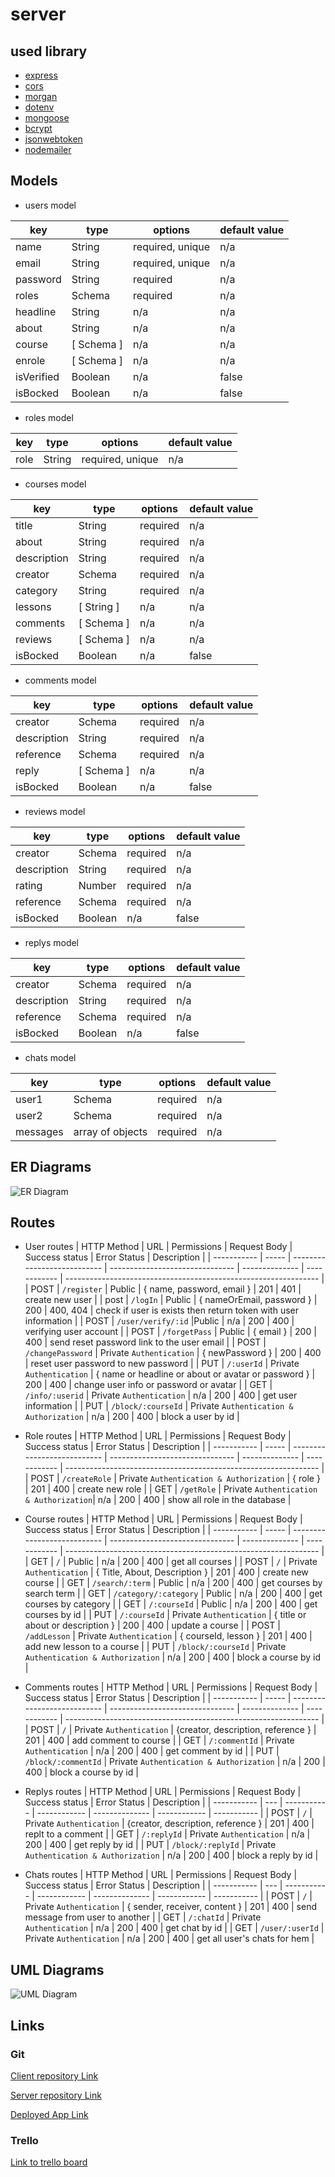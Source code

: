 # server

## used library

- [express](https://www.npmjs.com/package/express)
- [cors](https://www.npmjs.com/package/cors)
- [morgan](https://www.npmjs.com/package/morgan)
- [dotenv](https://www.npmjs.com/package/dotenv)
- [mongoose](https://www.npmjs.com/package//mongoose)
- [bcrypt](https://www.npmjs.com/package/bcryptjs)
- [jsonwebtoken](https://www.npmjs.com/package/jsonwebtoken)
- [nodemailer](https://www.npmjs.com/package/nodemailer)

## Models

- users model

| key        | type                | options          | default value |
| ---------- | ------------------- | ---------------- | ------------- |
| name       | String              | required, unique | n/a           |
| email      | String              | required, unique | n/a           |
| password   | String              | required         | n/a           |
| roles      | Schema <roles>      | required         | n/a           |
| headline   | String              | n/a              | n/a           |
| about      | String              | n/a              | n/a           |
| course     | [ Schema <course> ] | n/a              | n/a           |
| enrole     | [ Schema <course> ] | n/a              | n/a           |
| isVerified | Boolean             | n/a              | false         |
| isBocked   | Boolean             | n/a              | false         |

- roles model

| key  | type   | options          | default value |
| ---- | ------ | ---------------- | ------------- |
| role | String | required, unique | n/a           |

- courses model

| key         | type                 | options  | default value |
| ----------- | -------------------- | -------- | ------------- |
| title       | String               | required | n/a           |
| about       | String               | required | n/a           |
| description | String               | required | n/a           |
| creator     | Schema <user>        | required | n/a           |
| category    | String               | required | n/a           |
| lessons     | [ String ]           | n/a      | n/a           |
| comments    | [ Schema <comment> ] | n/a      | n/a           |
| reviews     | [ Schema <review> ]  | n/a      | n/a           |
| isBocked    | Boolean              | n/a      | false         |

- comments model

| key         | type               | options  | default value |
| ----------- | ------------------ | -------- | ------------- |
| creator     | Schema <user>      | required | n/a           |
| description | String             | required | n/a           |
| reference   | Schema <course>    | required | n/a           |
| reply       | [ Schema <reply> ] | n/a      | n/a           |
| isBocked    | Boolean            | n/a      | false         |

- reviews model

| key         | type            | options  | default value |
| ----------- | --------------- | -------- | ------------- |
| creator     | Schema <user>   | required | n/a           |
| description | String          | required | n/a           |
| rating      | Number          | required | n/a           |
| reference   | Schema <course> | required | n/a           |
| isBocked    | Boolean         | n/a      | false         |

- replys model

| key         | type              | options  | default value |
| ----------- | ----------------- | -------- | ------------- |
| creator     | Schema <user>     | required | n/a           |
| description | String            | required | n/a           |
| reference   | Schema <comments> | required | n/a           |
| isBocked    | Boolean           | n/a      | false         |

- chats model

| key      | type             | options  | default value |
| -------- | ---------------- | -------- | ------------- |
| user1    | Schema <user>    | required | n/a           |
| user2    | Schema <user>    | required | n/a           |
| messages | array of objects | required | n/a           |

## ER Diagrams

 <img src="./ER-digram.drawio.png" alt="ER Diagram" />

## Routes

- User routes
  | HTTP Method | URL | Permissions | Request Body | Success status | Error Status | Description |
  | ----------- | ----- | --------------------------- | ------------------------------- | -------------- | ------------ | --------------------------------------------------------------- |
  | POST | `/register` | Public | { name, password, email } | 201 | 401 | create new user |
  | post | `/logIn` | Public | { nameOrEmail, password } | 200 | 400, 404 | check if user is exists then return token with user information |
  | POST | `/user/verify/:id` |Public | n/a | 200 | 400 | verifying user account |
  | POST | `/forgetPass` | Public | { email } | 200 | 400 | send reset password link to the user email |
  | POST | `/changePassword` | Private `Authentication` | { newPassword } | 200 | 400 | reset user password to new password |
  | PUT | `/:userId` | Private `Authentication` | { name or headline or about or avatar or password } | 200 | 400 | change user info or password or avatar |
  | GET | `/info/:userid` | Private `Authentication` | n/a | 200 | 400 | get user information |
  | PUT | `/block/:courseId` | Private `Authentication & Authorization` | n/a | 200 | 400 | block a user by id |

- Role routes
  | HTTP Method | URL | Permissions | Request Body | Success status | Error Status | Description |
  | ----------- | ----- | --------------------------- | ------------------------------- | -------------- | ------------ | --------------------------------------------------------------- |
  | POST | `/createRole` | Private `Authentication & Authorization` | { role } | 201 | 400 | create new role |
  | GET | `/getRole` | Private `Authentication & Authorization`| n/a | 200 | 400 | show all role in the database |

- Course routes
  | HTTP Method | URL | Permissions | Request Body | Success status | Error Status | Description |
  | ----------- | ----- | --------------------------- | ------------------------------- | -------------- | ------------ | --------------------------------------------------------------- |
  | GET | `/` | Public | n/a | 200 | 400 | get all courses |
  | POST | `/` | Private `Authentication` | { Title, About, Description } | 201 | 400 | create new course |
  | GET | `/search/:term` | Public | n/a | 200 | 400 | get courses by search term |
  | GET | `/category/:category` | Public | n/a | 200 | 400 | get courses by category |
  | GET | `/:courseId` | Public | n/a | 200 | 400 | get courses by id |
  | PUT | `/:courseId` | Private `Authentication` | { title or about or description } | 200 | 400 | update a course |
  | POST | `/addLesson` | Private `Authentication` | { courseId, lesson } | 201 | 400 | add new lesson to a course |
  | PUT | `/block/:courseId` | Private `Authentication & Authorization` | n/a | 200 | 400 | block a course by id |

- Comments routes
  | HTTP Method | URL | Permissions | Request Body | Success status | Error Status | Description |
  | ----------- | ----- | --------------------------- | ------------------------------- | -------------- | ------------ | --------------------------------------------------------------- |
  | POST | `/` | Private `Authentication` | {creator, description, reference } | 201 | 400 | add comment to course |
  | GET | `/:commentId` | Private `Authentication` | n/a | 200 | 400 | get comment by id |
  | PUT | `/block/:commentId` | Private `Authentication & Authorization` | n/a | 200 | 400 | block a course by id |

- Replys routes
  | HTTP Method | URL | Permissions | Request Body | Success status | Error Status | Description |
  | ----------- | --- | ----------- | ------------ | -------------- | ------------ | ----------- |
  | POST | `/` | Private `Authentication` | {creator, description, reference } | 201 | 400 | replt to a comment |
  | GET | `/:replyId` | Private `Authentication` | n/a | 200 | 400 | get reply by id |
  | PUT | `/block/:replyId` | Private `Authentication & Authorization` | n/a | 200 | 400 | block a reply by id |

- Chats routes
  | HTTP Method | URL | Permissions | Request Body | Success status | Error Status | Description |
  | ----------- | --- | ----------- | ------------ | -------------- | ------------ | ----------- |
  | POST | `/` | Private `Authentication` | { sender, receiver, content } | 201 | 400 | send message from user to another |
  | GET | `/:chatId` | Private `Authentication` | n/a | 200 | 400 | get chat by id |
  | GET | `/user/:userId` | Private `Authentication` | n/a | 200 | 400 | get all user's chats for hem |

## UML Diagrams

 <img src="./server-UML.drawio.png" alt="UML Diagram" />

## Links

### Git

[Client repository Link](https://github.com/MB-Project-Mohammed-Almuziny/client)

[Server repository Link](https://github.com/MB-Project-Mohammed-Almuziny/server)

[Deployed App Link](http://heroku.com/)

### Trello

[Link to trello board](https://trello.com/mbprojectmohammedalmuziny)
